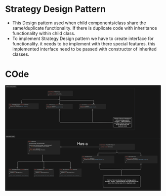 # Strategy Design Pattern

- This Design pattern used when child components/class share the same/duplicate functionality. If there is duplicate
  code with inheritance functionality within child class.
- To implement Strategy Design pattern we have to create interface for functionality. it needs to be implement with
  there special features. this implemented interface need to be passed with constructor of inherited classes.

# COde

![Visual Implemention](./img1.png)
